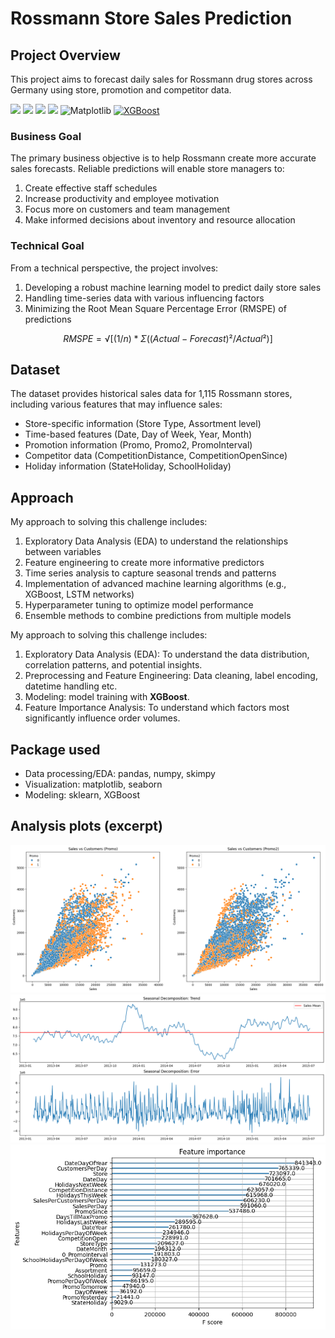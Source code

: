 # Rossmann Store Sales Prediction

## Project Overview

This project aims to forecast daily sales for Rossmann drug stores across Germany using store, promotion and competitor data.

[![](https://img.shields.io/badge/Python-FFD43B?style=for-the-badge&logo=python&logoColor=darkgreen)](https://www.python.org) [![](https://img.shields.io/badge/scikit_learn-F7931E?style=for-the-badge&logo=scikit-learn&logoColor=white)](https://scikit-learn.org/stable/) [![](https://img.shields.io/badge/Numpy-777BB4?style=for-the-badge&logo=numpy&logoColor=white)](https://numpy.org) [![](https://img.shields.io/badge/Pandas-2C2D72?style=for-the-badge&logo=pandas&logoColor=white)](https://pandas.pydata.org) ![Matplotlib](https://img.shields.io/badge/Matplotlib-%25dd32.svg?style=for-the-badge&logo=Matplotlib&logoColor=black) [![XGBoost](https://img.shields.io/badge/XGBoost-%66D7D1?style=for-the-badge&logo=r&logoColor=white)](https://github.com/dmlc/xgboost)


### Business Goal

The primary business objective is to help Rossmann create more accurate sales forecasts. Reliable predictions will enable store managers to:

1. Create effective staff schedules
2. Increase productivity and employee motivation
3. Focus more on customers and team management
4. Make informed decisions about inventory and resource allocation

### Technical Goal

From a technical perspective, the project involves:

1. Developing a robust machine learning model to predict daily store sales
2. Handling time-series data with various influencing factors
3. Minimizing the Root Mean Square Percentage Error (RMSPE) of predictions

$$ RMSPE = √[ (1/n) * Σ((Actual - Forecast)² / Actual²) ] $$

## Dataset

The dataset provides historical sales data for 1,115 Rossmann stores, including various features that may influence sales:

- Store-specific information (Store Type, Assortment level)
- Time-based features (Date, Day of Week, Year, Month)
- Promotion information (Promo, Promo2, PromoInterval)
- Competitor data (CompetitionDistance, CompetitionOpenSince)
- Holiday information (StateHoliday, SchoolHoliday)

## Approach

My approach to solving this challenge includes:

1. Exploratory Data Analysis (EDA) to understand the relationships between variables
2. Feature engineering to create more informative predictors
3. Time series analysis to capture seasonal trends and patterns
4. Implementation of advanced machine learning algorithms (e.g., XGBoost, LSTM networks)
5. Hyperparameter tuning to optimize model performance
6. Ensemble methods to combine predictions from multiple models

My approach to solving this challenge includes:

1. Exploratory Data Analysis (EDA): To understand the data distribution, correlation patterns, and potential insights.
2. Preprocessing and Feature Engineering: Data cleaning, label encoding, datetime handling etc.
3. Modeling: model training with **XGBoost**.
4. Feature Importance Analysis: To understand which factors most significantly influence order volumes.

## Package used
- Data processing/EDA: pandas, numpy, skimpy
- Visualization: matplotlib, seaborn
- Modeling: sklearn, XGBoost

## Analysis plots (excerpt)
![figure-1](figures/rossmans-fig1.png)
![figure-2](figures/rossmans-fig2.png)
![figure-3](figures/rossmans-fig3.png)
